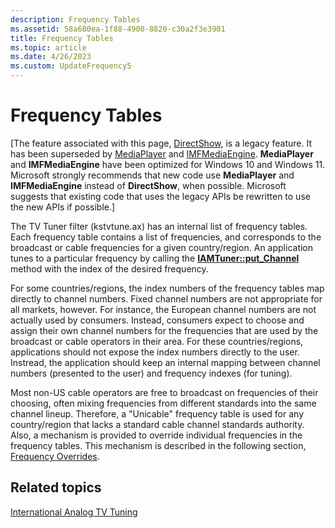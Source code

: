 ```yaml
---
description: Frequency Tables
ms.assetid: 58a680ea-1f88-4900-8820-c30a2f3e3901
title: Frequency Tables
ms.topic: article
ms.date: 4/26/2023
ms.custom: UpdateFrequency5
---
```


# Frequency Tables

\[The feature associated with this page, [DirectShow](/windows/win32/directshow/directshow), is a legacy feature. It has been superseded by [MediaPlayer](/uwp/api/Windows.Media.Playback.MediaPlayer) and [IMFMediaEngine](/windows/win32/api/mfmediaengine/nn-mfmediaengine-imfmediaengine). **MediaPlayer** and **IMFMediaEngine** have been optimized for Windows 10 and Windows 11. Microsoft strongly recommends that new code use **MediaPlayer** and **IMFMediaEngine** instead of **DirectShow**, when possible. Microsoft suggests that existing code that uses the legacy APIs be rewritten to use the new APIs if possible.\]

The TV Tuner filter (kstvtune.ax) has an internal list of frequency tables. Each frequency table contains a list of frequencies, and corresponds to the broadcast or cable frequencies for a given country/region. An application tunes to a particular frequency by calling the [**IAMTuner::put\_Channel**](/windows/desktop/api/Strmif/nf-strmif-iamtuner-put_channel) method with the index of the desired frequency.

For some countries/regions, the index numbers of the frequency tables map directly to channel numbers. Fixed channel numbers are not appropriate for all markets, however. For instance, the European channel numbers are not actually used by consumers. Instead, consumers expect to choose and assign their own channel numbers for the frequencies that are used by the broadcast or cable operators in their area. For these countries/regions, applications should not expose the index numbers directly to the user. Instread, the application should keep an internal mapping between channel numbers (presented to the user) and frequency indexes (for tuning).

Most non-US cable operators are free to broadcast on frequencies of their choosing, often mixing frequencies from different standards into the same channel lineup. Therefore, a "Unicable" frequency table is used for any country/region that lacks a standard cable channel standards authority. Also, a mechanism is provided to override individual frequencies in the frequency tables. This mechanism is described in the following section, [Frequency Overrides](frequency-overrides.md).

## Related topics

<dl> <dt>

[International Analog TV Tuning](international-analog-tv-tuning.md)
</dt> </dl>

 

 



